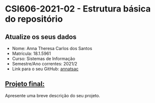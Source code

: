 # **CSI606-2021-02 - Estrutura básica do repositório**

## Atualize os seus dados

- Nome: Anna Theresa Carlos dos Santos  
- Matrícula: 18.1.5961
- Curso: Sistemas de Informação
- Semestre/Ano correntes: 2021/2
- Link para o seu GitHub: [annatsac](https://github.com/annatsac)

## [Projeto final:](./Projeto/README.md)

Apresente uma breve descrição do seu projeto.
